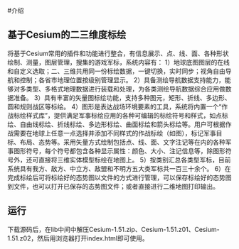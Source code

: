 #介绍
## 基于Cesium的二三维度标绘
将基于Cesium常用的插件和功能进行整合，有信息展示、点、线、面、各种形状绘制、测量，图层管理，搜集的游戏军标，系统内容有：
1）地球底图图层的在线和自定义选取；二、三维共用同一份标绘数据，一键切换，实时同步；视角自由导航和控制；各省市地理位置按级别管理显示。
2）具备测绘导航数据支持能力，能够对多类型、多格式地理数据进行装载和处理，为各类测绘导航数据综合应用做数据准备。
3）具有丰富的矢量图标绘功能，支持多种图元，矩形、折线、多边形、圆和规则战区等标绘。
4）图形是表达战场环境要素的工具，系统将内置一个“作战标绘样式库”，提供满足军事标绘应用的各种可编辑的标绘符号和样式，如点标绘、自由线标绘、折线标绘、多边形标绘、曲面标绘和箭头标绘等。用户可根据作战需要在地球上任意一点选择并添加不同样式的作战标绘（如图），标记军事目标、布局、态势等。采用矢量方式绘制包括点、线、面、文字注记等在内的各种军事图形符号，每个符号都包含各种显示属性：颜色、大小、注记信息等，除图形符号外，还可直接将三维实体模型标绘在地图上。
5）按类别汇总各类型军标，目前系统具有我方、敌方、中立方、敌盟和不明方五大类军标共一百三十余个。
6）在完成标绘后可将标绘好的态势图以文件的方式进行管理，可以保存标绘好的态势图到文件，也可以打开已保存的态势图文件；或者直接进行二维地图打印输出。
## 运行
下载源码后，在lib中间中解压Cesium-1.51.zip、Cesium-1.51.z01、Cesium-1.51.z02，然后用浏览器打开index.html即可使用。